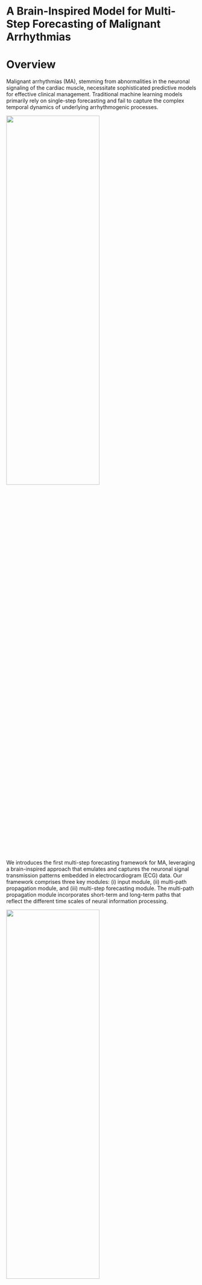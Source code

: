 # A Brain-Inspired Model for Multi-Step Forecasting of Malignant Arrhythmias

# Overview
Malignant arrhythmias (MA), stemming from abnormalities in the neuronal signaling of the cardiac muscle, necessitate sophisticated predictive models for effective clinical management. Traditional machine learning models primarily rely on single-step forecasting and fail to capture the complex temporal dynamics of underlying arrhythmogenic processes. 

<img src=https://github.com/multistepMA/brain-inspiredMSMA/assets/170433512/5f21acbd-865e-47d7-880d-28dbc218fb8a width="70%" height="50%">

We introduces the first multi-step forecasting framework for MA, leveraging a brain-inspired approach that emulates and captures the neuronal signal transmission patterns embedded in electrocardiogram (ECG) data. Our framework comprises three key modules: (i) input module, (ii) multi-path propagation module, and (iii) multi-step forecasting module. The multi-path propagation module incorporates short-term and long-term paths that reflect the different time scales of neural information processing. 


<img src = https://github.com/multistepMA/brain-inspiredMSMA/assets/170433512/457fbdb5-3382-40e5-b207-a3d8bd2ea014 width="70%" height="50%">

We further introduce novel brain-inspired information processing units within this module. First, the local and global synaptic plasticity units extract the local and global temporal patterns in the ECG using temporal convolution blocks and cosine-similarity based pattern matching. The processed information is transmitted to the subsequent unit, as well as the Hebb-based learning unit, designed to model the neuromodulation of spike- and feature-level activations and connection strength of the pre- and post-synaptic neurons.
<img src = https://github.com/multistepMA/brain-inspiredMSMA/assets/170433512/28b06a5d-1e9d-4cf7-ab62-c6d646c77913 width="70%" height="50%">




# Requirements
To install requirements:

```bash
pip install -r requirements.txt
```


# Dataset
1. MIT-BIH Malignant Ventricular Ectopy Database (MADB): https://physionet.org/content/vfdb/1.0.0/
2. Sudden Cardiac Death Holter Database (SCHDB): https://physionet.org/content/sddb/1.0.0/

To process dataset as mentioned above, run this command:
For MADB:
```bash
python preprocessing_MADB.py --path <path_to_data> --outpath <path_to_processed_data>
```

For SCHDB:
```bash
python preprocessing_SCHDB.py --path <path_to_data> --outpath <path_to_processed_data>
```

- path_to_data: original dataset path
- path_to_processed_data: save path of processed dataset
 

# Training
To train the model in the paper, run this command:
```bash
python train.py --path <path_to_data> --model_save_dir <drectory_saved_model> --outpath <path_to_processed_data> --model_name <model_name_saved>
```

# Evaluation
To evaluate the model in the paper, run this command:
```bash
python evaluate.py --path <path_to_data> --model_save_dir <drectory_saved_model> --outpath <path_to_processed_data> --model_name <model_name_saved>
```

# Results
Evaluated on two benchmark datasets, our model outperforms existing state-of-the-art models and baseline multi-step models in both short-term and long-term forecasting tasks. The results not only demonstrate the potential of our model in providing a robust clinical tool for fine-grained arrhythmia intervention but also offer valuable insights for advancing multi-step forecasting in other applications.
<img src = https://github.com/multistepMA/brain-inspiredMSMA/assets/170433512/b447c626-8e00-4713-8c1a-7742ed934312  width="70%" height="50%">

<img src = https://github.com/multistepMA/brain-inspiredMSMA/assets/170433512/f1358678-3c57-476c-bff4-d73ed108c999  width="70%" height="50%">

